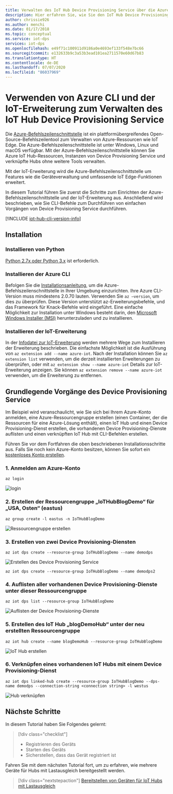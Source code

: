 ```yaml
---
title: Verwalten des IoT Hub Device Provisioning Service über die Azure CLI und die IoT-Erweiterung
description: Hier erfahren Sie, wie Sie den IoT Hub Device Provisioning Service (DPS) über die Azure CLI und die IoT-Erweiterung verwalten können.
author: chrissie926
ms.author: menchi
ms.date: 01/17/2018
ms.topic: conceptual
ms.service: iot-dps
services: iot-dps
ms.openlocfilehash: e49f71c100911d9186a0e4693ef133f548e7bc66
ms.sourcegitcommit: e132633b9c3a53b3ead101ea2711570e60d67b83
ms.translationtype: HT
ms.contentlocale: de-DE
ms.lasthandoff: 07/07/2020
ms.locfileid: "86037969"
---
```

# <a name="how-to-use-azure-cli-and-the-iot-extension-to-manage-the-iot-hub-device-provisioning-service"></a>Verwenden von Azure CLI und der IoT-Erweiterung zum Verwalten des IoT Hub Device Provisioning Service

Die [Azure-Befehlszeilenschnittstelle](https://docs.microsoft.com/cli/azure?view=azure-cli-latest) ist ein plattformübergreifendes Open-Source-Befehlszeilentool zum Verwalten von Azure-Ressourcen wie IoT Edge. Die Azure-Befehlszeilenschnittstelle ist unter Windows, Linux und macOS verfügbar. Mit der Azure-Befehlszeilenschnittstelle können Sie Azure IoT Hub-Ressourcen, Instanzen von Device Provisioning Service und verknüpfte Hubs ohne weitere Tools verwalten.

Mit der IoT-Erweiterung wird die Azure-Befehlszeilenschnittstelle um Features wie die Geräteverwaltung und umfassende IoT Edge-Funktionen erweitert.

In diesem Tutorial führen Sie zuerst die Schritte zum Einrichten der Azure-Befehlszeilenschnittstelle und der IoT-Erweiterung aus. Anschließend wird beschrieben, wie Sie CLI-Befehle zum Durchführen von einfachen Vorgängen von Device Provisioning Service durchführen. 

[!INCLUDE [iot-hub-cli-version-info](../../includes/iot-hub-cli-version-info.md)]

## <a name="installation"></a>Installation 

### <a name="install-python"></a>Installieren von Python

[Python 2.7x oder Python 3.x](https://www.python.org/downloads/) ist erforderlich.

### <a name="install-the-azure-cli"></a>Installieren der Azure CLI

Befolgen Sie die [Installationsanleitung](https://docs.microsoft.com/cli/azure/install-azure-cli?view=azure-cli-latest), um die Azure-Befehlszeilenschnittstelle in Ihrer Umgebung einzurichten. Ihre Azure CLI-Version muss mindestens 2.0.70 lauten. Verwenden Sie `az –version`, um dies zu überprüfen. Diese Version unterstützt az-Erweiterungsbefehle, und das Framework für Knack-Befehle wird eingeführt. Eine einfache Möglichkeit zur Installation unter Windows besteht darin, den [Microsoft Windows Installer (MSI)](https://aka.ms/InstallAzureCliWindows) herunterzuladen und zu installieren.

### <a name="install-iot-extension"></a>Installieren der IoT-Erweiterung

In der [Infodatei zur IoT-Erweiterung](https://github.com/Azure/azure-iot-cli-extension) werden mehrere Wege zum Installieren der Erweiterung beschrieben. Die einfachste Möglichkeit ist die Ausführung von `az extension add --name azure-iot`. Nach der Installation können Sie `az extension list` verwenden, um die derzeit installierten Erweiterungen zu überprüfen, oder mit `az extension show --name azure-iot` Details zur IoT-Erweiterung anzeigen. Sie können `az extension remove --name azure-iot` verwenden, um die Erweiterung zu entfernen.


## <a name="basic-device-provisioning-service-operations"></a>Grundlegende Vorgänge des Device Provisioning Service

Im Beispiel wird veranschaulicht, wie Sie sich bei Ihrem Azure-Konto anmelden, eine Azure-Ressourcengruppe erstellen (einen Container, der die Ressourcen für eine Azure-Lösung enthält), einen IoT Hub und einen Device Provisioning-Dienst erstellen, die vorhandenen Device Provisioning-Dienste auflisten und einen verknüpften IoT Hub mit CLI-Befehlen erstellen. 

Führen Sie vor dem Fortfahren die oben beschriebenen Installationsschritte aus. Falls Sie noch kein Azure-Konto besitzen, können Sie sofort ein [kostenloses Konto erstellen](https://azure.microsoft.com/free/?v=17.39a). 


### <a name="1-log-in-to-the-azure-account"></a>1. Anmelden am Azure-Konto
  
```azurecli
az login
```

![login](./media/how-to-manage-dps-with-cli/login.jpg)

### <a name="2-create-a-resource-group-iothubblogdemo-in-eastus"></a>2. Erstellen der Ressourcengruppe „IoTHubBlogDemo“ für „USA, Osten“ (eastus)

```azurecli
az group create -l eastus -n IoTHubBlogDemo
```

![Ressourcengruppe erstellen](./media/how-to-manage-dps-with-cli/create-resource-group.jpg)


### <a name="3-create-two-device-provisioning-services"></a>3. Erstellen von zwei Device Provisioning-Diensten

```azurecli
az iot dps create --resource-group IoTHubBlogDemo --name demodps
```

![Erstellen des Device Provisioning Service](./media/how-to-manage-dps-with-cli/create-dps.jpg)

```azurecli
az iot dps create --resource-group IoTHubBlogDemo --name demodps2
```

### <a name="4-list-all-the-existing-device-provisioning-services-under-this-resource-group"></a>4. Auflisten aller vorhandenen Device Provisioning-Dienste unter dieser Ressourcengruppe

```azurecli
az iot dps list --resource-group IoTHubBlogDemo
```

![Auflisten der Device Provisioning-Dienste](./media/how-to-manage-dps-with-cli/list-dps.jpg)


### <a name="5-create-an-iot-hub-blogdemohub-under-the-newly-created-resource-group"></a>5. Erstellen des IoT Hub „blogDemoHub“ unter der neu erstellten Ressourcengruppe

```azurecli
az iot hub create --name blogDemoHub --resource-group IoTHubBlogDemo
```

![IoT Hub erstellen](./media/how-to-manage-dps-with-cli/create-hub.jpg)

### <a name="6-link-one-existing-iot-hub-to-a-device-provisioning-service"></a>6. Verknüpfen eines vorhandenen IoT Hubs mit einem Device Provisioning-Dienst

```azurecli
az iot dps linked-hub create --resource-group IoTHubBlogDemo --dps-name demodps --connection-string <connection string> -l westus
```

![Hub verknüpfen](./media/how-to-manage-dps-with-cli/create-hub.jpg)

## <a name="next-steps"></a>Nächste Schritte
In diesem Tutorial haben Sie Folgendes gelernt:

> [!div class="checklist"]
> * Registrieren des Geräts
> * Starten des Geräts
> * Sicherstellen, dass das Gerät registriert ist

Fahren Sie mit dem nächsten Tutorial fort, um zu erfahren, wie mehrere Geräte für Hubs mit Lastausgleich bereitgestellt werden. 

> [!div class="nextstepaction"]
> [Bereitstellen von Geräten für IoT Hubs mit Lastausgleich](./tutorial-provision-multiple-hubs.md)
